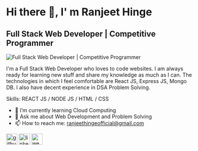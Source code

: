 # Hi there 👋, I' m Ranjeet  Hinge
## Full Stack Web Developer | Competitive Programmer 
![Full Stack Web Developer | Competitive Programmer ](https://image.freepik.com/free-vector/hand-drawn-web-developers_23-2148819604.jpg)

I'm a Full Stack Web Developer who loves to code websites. I am always ready for learning new stuff and share my knowledge as much as I can.  The technologies in which I feel comfortable are React JS, Express JS, Mongo DB. I  also have decent experience in  DSA Problem Solving.

Skills:   REACT JS / NODE JS / HTML / CSS

- 🌱 I’m currently learning Cloud Computing 
- 💬 Ask me about Web Development and Problem Solving 
- 📫 How to reach me: ranjeethingeofficial@gmail.com 


[<img src='https://cdn.jsdelivr.net/npm/simple-icons@3.0.1/icons/github.svg' alt='github' height='30'>](https://github.com/ranjeet-programmer)  [<img src='https://cdn.jsdelivr.net/npm/simple-icons@3.0.1/icons/linkedin.svg' alt='linkedin' height='30'>](https://www.linkedin.com/in/ranjeet-hinge/)  [<img src='https://cdn.jsdelivr.net/npm/simple-icons@3.0.1/icons/icloud.svg' alt='website' height='30'>](https://elated-volhard-a284d3.netlify.app/)  
